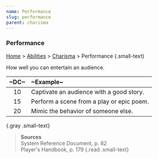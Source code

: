 ```yaml
---
name: Performance
slug: performance
parent: charisma
---
```

### Performance
[Home](dm-operations-center) > [Abilities](abilities) > [Charisma](charisma) > Performance {.small-text}

How well you can entertain an audience.

| ~DC~ | ~Example~ |
|:----:|:----------|
|  10  | Captivate an audience with a good story.  |
|  15  | Perform a scene from a play or epic poem. |
|  20  | Mimic the behavior of someone else. |
{.gray .small-text}

> **Sources** <br/>
> System Reference Document, p. 82<br/>
> Player's Handbook, p. 179
{.read .small-text}



